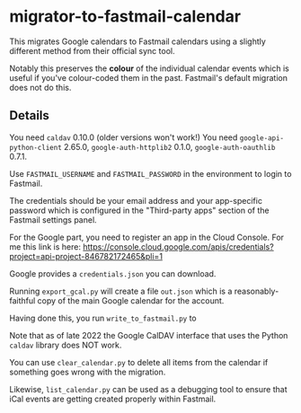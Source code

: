 # migrator-to-fastmail-calendar

This migrates Google calendars to Fastmail calendars using a slightly different
method from their official sync tool.

Notably this preserves the **colour** of the individual calendar events which is
useful if you've colour-coded them in the past.  Fastmail's default migration
does not do this.

## Details

You need `caldav` 0.10.0 (older versions won't work!)
You need `google-api-python-client` 2.65.0, `google-auth-httplib2` 0.1.0,
`google-auth-oauthlib` 0.7.1.

Use `FASTMAIL_USERNAME` and `FASTMAIL_PASSWORD` in the environment to login to
Fastmail.

The credentials should be your email address and your app-specific password
which is configured in the "Third-party apps" section of the Fastmail settings
panel.

For the Google part, you need to register an app in the Cloud Console.  For me
this link is here:
https://console.cloud.google.com/apis/credentials?project=api-project-846782172465&pli=1

Google provides a `credentials.json` you can download.

Running `export_gcal.py` will create a file `out.json` which is a
reasonably-faithful copy of the main Google calendar for the account.

Having done this, you run `write_to_fastmail.py` to

Note that as of late 2022 the Google CalDAV interface that uses the Python
`caldav` library does NOT work.

You can use `clear_calendar.py` to delete all items from the calendar if
something goes wrong with the migration.

Likewise, `list_calendar.py` can be used as a debugging tool to ensure that iCal
events are getting created properly within Fastmail.
